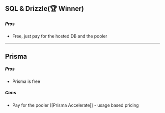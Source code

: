 ## SQL & Drizzle(🏆 Winner)
##### Pros
- Free, just pay for the hosted DB and the pooler

---
## Prisma
##### Pros
- Prisma is free
##### Cons
- Pay for the pooler [[Prisma Accelerate]] - usage based pricing